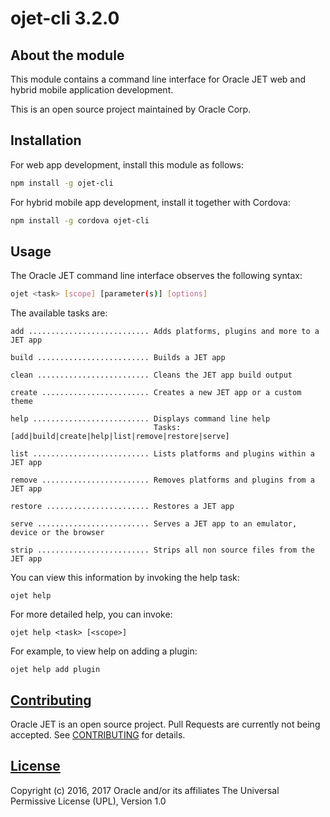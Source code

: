 # ojet-cli 3.2.0

## About the module
This module contains a command line interface for Oracle JET web and hybrid mobile application development.

This is an open source project maintained by Oracle Corp.

## Installation
For web app development, install this module as follows:
```bash
npm install -g ojet-cli
```

For hybrid mobile app development, install it together with Cordova:
```bash
npm install -g cordova ojet-cli
```

## Usage
The Oracle JET command line interface observes the following syntax:
```bash
ojet <task> [scope] [parameter(s)] [options]
```
The available tasks are:
```
add ........................... Adds platforms, plugins and more to a JET app

build ......................... Builds a JET app

clean ......................... Cleans the JET app build output

create ........................ Creates a new JET app or a custom theme

help .......................... Displays command line help
                                Tasks: [add|build|create|help|list|remove|restore|serve]

list .......................... Lists platforms and plugins within a JET app

remove ........................ Removes platforms and plugins from a JET app

restore ....................... Restores a JET app

serve ......................... Serves a JET app to an emulator, device or the browser

strip ......................... Strips all non source files from the JET app

```
You can view this information by invoking the help task:
```
ojet help
```
For more detailed help, you can invoke:
```
ojet help <task> [<scope>]
```
For example, to view help on adding a plugin:
```
ojet help add plugin
```

## [Contributing](https://github.com/oracle/ojet-cli/tree/master/CONTRIBUTING.md)
Oracle JET is an open source project.  Pull Requests are currently not being accepted. See [CONTRIBUTING](https://github.com/oracle/ojet-cli/tree/master/CONTRIBUTING.md) for details.

## [License](https://github.com/oracle/ojet-cli/tree/master/LICENSE.md)
Copyright (c) 2016, 2017 Oracle and/or its affiliates The Universal Permissive License (UPL), Version 1.0

